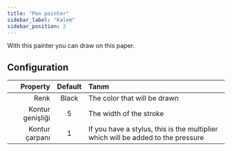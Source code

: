```yaml
---
title: "Pen painter"
sidebar_label: "Kalem"
sidebar_position: 2
---
```



With this painter you can draw on this paper.

## Configuration

|         Property | Default | Tanım                                                                            |
| ----------------:|:-------:|:-------------------------------------------------------------------------------- |
|             Renk |  Black  | The color that will be drawn                                                     |
| Kontur genişliği |    5    | The width of the stroke                                                          |
|   Kontur çarpanı |    1    | If you have a stylus, this is the multiplier which will be added to the pressure |
